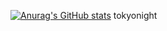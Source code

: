 [![Anurag's GitHub stats](https://github-readme-stats.vercel.app/api?username=gustavoUlisses)](https://github.com/anuraghazra/github-readme-stats)
tokyonight
